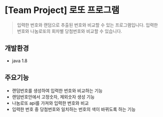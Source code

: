 # [Team Project] 로또 프로그램

> 입력한 번호와 랜덤으로 추출된 번호와 비교할 수 있는 프로그램입니다.
> 입력한 번호와 나눔로또의 회차별 당첨번호와 비교할 수 있습니다.


## 개발환경
* java 1.8

## 주요기능
  * 랜덤번호를 생성하여 입력한 번호와 비교하는 기능
  * 랜덤번호안에서 고정숫자, 제외숫자 생성 기능
  * 나눔로또 api를 가져와 입력한 번호와 비교
  * 입력한 번호 중 당첨번호와 일치하는 번호의 색이 바뀌도록 하는 기능

